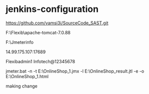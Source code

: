 # jenkins-configuration
https://github.com/vamsi3i/SourceCode_SAST.git

F:\Flexib\apache-tomcat-7.0.88

F:\Jmeterinfo

14.99.175.107:17689

Flexibadmin1 Infotech@12345678

jmeter.bat -n -t E:\OnlineShop_1.jmx -l E:\OnlineShop_result.jtl -e -o E:\OnlineShop_1.html

making change
